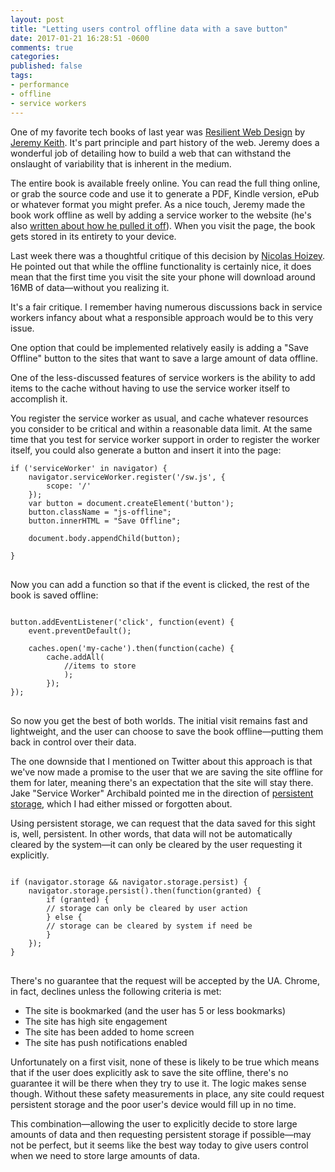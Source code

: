 ```yaml
---
layout: post
title: "Letting users control offline data with a save button"
date: 2017-01-21 16:28:51 -0600
comments: true
categories: 
published: false
tags:
- performance
- offline
- service workers
---
```

One of my favorite tech books of last year was [Resilient Web Design](https://resilientwebdesign.com/) by [Jeremy Keith](https://adactio.com/). It's part principle and part history of the web. Jeremy does a wonderful job of detailing how to build a web that can withstand the onslaught of variability that is inherent in the medium.

The entire book is available freely online. You can read the full thing online, or grab the source code and use it to generate a PDF, Kindle version, ePub or whatever format you might prefer. As a nice touch, Jeremy made the book work offline as well by adding a service worker to the website (he's also [written about how he pulled it off](https://adactio.com/journal/11730)). When you visit the page, the book gets stored in its entirety to your device.

Last week there was a thoughtful critique of this decision by [Nicolas Hoizey](https://nicolas-hoizey.com/2017/01/how-much-data-should-my-service-worker-put-upfront-in-the-offline-cache.html). He pointed out that while the offline functionality is certainly nice, it does mean that the first time you visit the site your phone will download around 16MB of data—without you realizing it.

It's a fair critique. I remember having numerous discussions back in service workers infancy about what a responsible approach would be to this very issue. 

One option that could be implemented relatively easily is adding a "Save Offline" button to the sites that want to save a large amount of data offline. 

One of the less-discussed features of service workers is the ability to add items to the cache without having to use the service worker itself to accomplish it. 

You register the service worker as usual, and cache whatever resources you consider to be critical and within a reasonable data limit. At the same time that you test for service worker support in order to register the worker itself, you could also generate a button and insert it into the page:

<pre>
<code class="language-javascript">if ('serviceWorker' in navigator) {
    navigator.serviceWorker.register('/sw.js', {
        scope: '/'
    });
    var button = document.createElement('button');
    button.className = "js-offline";
    button.innerHTML = "Save Offline";
    
    document.body.appendChild(button);

}
</code>
</pre>

Now you can add a function so that if the event is clicked, the rest of the book is saved offline:

<pre>
<code class="language-javascript">
button.addEventListener('click', function(event) {
    event.preventDefault();

    caches.open('my-cache').then(function(cache) {
        cache.addAll(
            //items to store
            );
        });
});
</code>
</pre>

So now you get the best of both worlds. The initial visit remains fast and lightweight, and the user can choose to save the book offline—putting them back in control over their data.

The one downside that I mentioned on Twitter about this approach is that we've now made a promise to the user that we are saving the site offline for them for later, meaning there's an expectation that the site will stay there. Jake "Service Worker" Archibald pointed me in the direction of [persistent storage](https://developers.google.com/web/updates/2016/06/persistent-storage), which I had either missed or forgotten about. 

Using persistent storage, we can request that the data saved for this sight is, well, persistent. In other words, that data will not be automatically cleared by the system—it can only be cleared by the user requesting it explicitly.

<pre>
<code class="language-javascript">
if (navigator.storage && navigator.storage.persist) {
    navigator.storage.persist().then(function(granted) {
        if (granted) {
        // storage can only be cleared by user action
        } else {
        // storage can be cleared by system if need be 
        }
    });
}
</code>
</pre>

There's no guarantee that the request will be accepted by the UA. Chrome, in fact, declines unless the following criteria is met:

- The site is bookmarked (and the user has 5 or less bookmarks)
- The site has high site engagement
- The site has been added to home screen
- The site has push notifications enabled

Unfortunately on a first visit, none of these is likely to be true which means that if the user does explicitly ask to save the site offline, there's no guarantee it will be there when they try to use it. The logic makes sense though. Without these safety measurements in place, any site could request persistent storage and the poor user's device would fill up in no time.

This combination—allowing the user to explicitly decide to store large amounts of data and then requesting persistent storage if possible—may not be perfect, but it seems like the best way today to give users control when we need to store large amounts of data.
